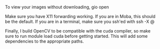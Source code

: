 To view your images without downloading,
  gio open <your-image-here>

Make sure you have X11 forwarding working.
If you are in Moba, this should be the default.
If you are in a terminal, make sure you ssh'ed with
  ssh -X <username>@<ASA DMC address>

Finally, I build OpenCV to be compatible with the 
cuda compiler, so make sure to run 
  module load cuda
before getting started. This will add some dependencies
to the appropriate paths.
